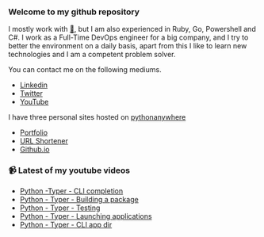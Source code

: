 ### Welcome to my github repository

I mostly work with [:snake:](https://www.python.org/), but I am also experienced in Ruby, Go, Powershell and C#. I work as a Full-Time DevOps engineer for a big company, and I try to better the environment on a daily basis, apart from this I like to learn new technologies and I am a competent problem solver.

You can contact me on the following mediums.
- [Linkedin](https://www.linkedin.com/in/r3ap3rpy)
- [Twitter](https://twitter.com/r3ap3rpy)
- [YouTube](https://www.youtube.com/channel/UC1qkMXH8d2I9DDAtBSeEHqg)

I have three personal sites hosted on [pythonanywhere](https://www.pythonanywhere.com/)
- [Portfolio](http://r3ap3rpy.pythonanywhere.com/)
- [URL Shortener](http://shortenpy.pythonanywhere.com/)
- [Github.io](https://r3ap3rpy.github.io/)

### :video_camera: Latest of my youtube videos
<!-- YOUTUBE:START -->
- [Python -Typer - CLI completion](https://www.youtube.com/watch?v=RD4c_bfSqH8)
- [Python - Typer - Building a package](https://www.youtube.com/watch?v=HQcHUCux3_Y)
- [Python - Typer - Testing](https://www.youtube.com/watch?v=thqfLfmCjVI)
- [Python - Typer - Launching applications](https://www.youtube.com/watch?v=V5OKAFiAW0c)
- [Python - Typer - CLI app dir](https://www.youtube.com/watch?v=y4B6gMsneNA)
<!-- YOUTUBE:END -->

